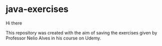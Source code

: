 # java-exercises

Hi there

This repository was created with the aim of saving the exercises given by Professor Nelio Alves in his course on Udemy.

